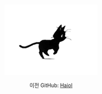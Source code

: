 <div align="center">
<img src=".\images\cat.gif" alt="cat" width="50%" />

이전 GitHub: [Haiol](https://github.com/Haiol)
</div>